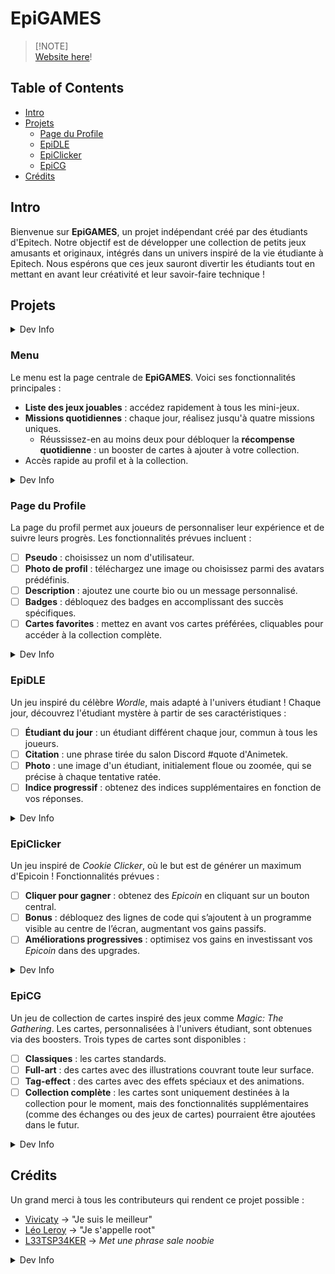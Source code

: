# EpiGAMES

> [!NOTE]\
> [Website here](https://vivicatchub.github.io/EpiGAMES/)!

## Table of Contents  
- [Intro](#intro)
- [Projets](#projets)
    - [Page du Profile](#page-du-profile)
    - [EpiDLE](#epidle)
    - [EpiClicker](#epiclicker)
    - [EpiCG](#epicg)
- [Crédits](#crédits)

## Intro

Bienvenue sur **EpiGAMES**, un projet indépendant créé par des étudiants d'Epitech. Notre objectif est de développer une collection de petits jeux amusants et originaux, intégrés dans un univers inspiré de la vie étudiante à Epitech. Nous espérons que ces jeux sauront divertir les étudiants tout en mettant en avant leur créativité et leur savoir-faire technique !

## Projets

<details>
    <summary>Dev Info</summary>

- On passera le README en anglais à la fin donc ajoutez des ligne en français notre amiGPT fera la trad
</details>

### Menu

Le menu est la page centrale de **EpiGAMES**. Voici ses fonctionnalités principales :

- **Liste des jeux jouables** : accédez rapidement à tous les mini-jeux.
- **Missions quotidiennes** : chaque jour, réalisez jusqu'à quatre missions uniques.
    - Réussissez-en au moins deux pour débloquer la **récompense quotidienne** : un booster de cartes à ajouter à votre collection.
- Accès rapide au profil et à la collection.

<details>
    <summary>Dev Info</summary>

- Pour le moment on fait du stockage de data dans le LocalStorage du navigateur, si l'un d'entre vous à la motive de faire de la DB secure (ou pas) allez-y !
</details>

### Page du Profile

La page du profil permet aux joueurs de personnaliser leur expérience et de suivre leurs progrès. Les fonctionnalités prévues incluent :

- [ ] **Pseudo** : choisissez un nom d'utilisateur.
- [ ] **Photo de profil** : téléchargez une image ou choisissez parmi des avatars prédéfinis.
- [ ] **Description** : ajoutez une courte bio ou un message personnalisé.
- [ ] **Badges** : débloquez des badges en accomplissant des succès spécifiques.
- [ ] **Cartes favorites** : mettez en avant vos cartes préférées, cliquables pour accéder à la collection complète.

<details>
    <summary>Dev Info</summary>

- Si vous voulez ajouter des options de personnalisation en plus, des stats en plus, amusez vous je vous en prie !
- *Si DB*: Ajouter la possibilité de voir le profil des autres !
</details>

### EpiDLE

Un jeu inspiré du célèbre *Wordle*, mais adapté à l'univers étudiant ! Chaque jour, découvrez l'étudiant mystère à partir de ses caractéristiques :

- [ ] **Étudiant du jour** : un étudiant différent chaque jour, commun à tous les joueurs.
- [ ] **Citation** : une phrase tirée du salon Discord #quote d'Animetek.
- [ ] **Photo** : une image d'un étudiant, initialement floue ou zoomée, qui se précise à chaque tentative ratée.
- [ ] **Indice progressif** : obtenez des indices supplémentaires en fonction de vos réponses.

<details>
    <summary>Dev Info</summary>

- Un résultat proche de OnePieceDle ou NarutoDle serait parfait
</details>

### EpiClicker

Un jeu inspiré de *Cookie Clicker*, où le but est de générer un maximum d'Epicoin ! Fonctionnalités prévues :

- [ ] **Cliquer pour gagner** : obtenez des *Epicoin* en cliquant sur un bouton central.
- [ ] **Bonus** : débloquez des lignes de code qui s’ajoutent à un programme visible au centre de l’écran, augmentant vos gains passifs.
- [ ] **Améliorations progressives** : optimisez vos gains en investissant vos *Epicoin* dans des upgrades.

<details>
    <summary>Dev Info</summary>

- On peux ajouter des bonus buggé, genre le bonus est une ligne qui fait planter le code, et faut *réparer* la ligne pour qu'elle remarche (du simple my_strcmp entre ce qu'on leur donne et ce qu'on veut !)
</details>

### EpiCG

Un jeu de collection de cartes inspiré des jeux comme *Magic: The Gathering*. Les cartes, personnalisées à l'univers étudiant, sont obtenues via des boosters. Trois types de cartes sont disponibles :

- [ ] **Classiques** : les cartes standards.
- [ ] **Full-art** : des cartes avec des illustrations couvrant toute leur surface.
- [ ] **Tag-effect** : des cartes avec des effets spéciaux et des animations.
- [ ] **Collection complète** : les cartes sont uniquement destinées à la collection pour le moment, mais des fonctionnalités supplémentaires (comme des échanges ou des jeux de cartes) pourraient être ajoutées dans le futur.

<details>
    <summary>Dev Info</summary>

- On ajoutera des decks régulierement si ça marche bien
</details>

## Crédits

Un grand merci à tous les contributeurs qui rendent ce projet possible :

- [Vivicaty](https://github.com/VivicatcHub) -> "Je suis le meilleur"
- [Léo Leroy](https://github.com/LeonardLeroy) -> "Je s'appelle root"
- [L33TSP34KER](https://github.com/L33TSP34KER) -> *Met une phrase sale noobie*

<details>
    <summary>Dev Info</summary>

- Je vous ajoute même si vous faite quasi rien donc hésitez pas à ajouter des choses !!
</details>